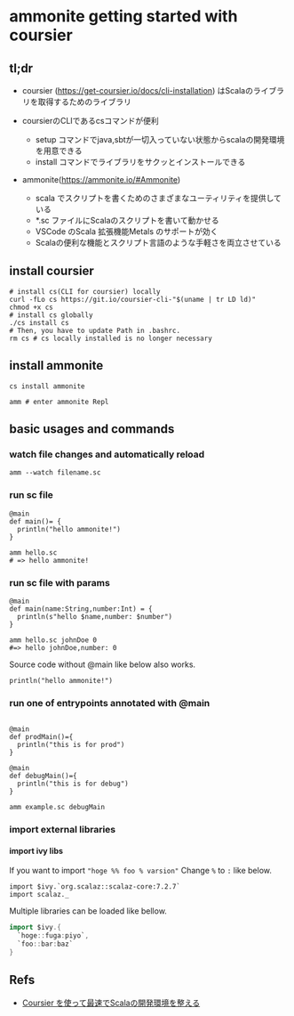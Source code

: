 # ammonite getting started with coursier

## tl;dr

- coursier (https://get-coursier.io/docs/cli-installation) はScalaのライブラリを取得するためのライブラリ
- coursierのCLIであるcsコマンドが便利
  - setup コマンドでjava,sbtが一切入っていない状態からscalaの開発環境を用意できる
  - install コマンドでライブラリをサクッとインストールできる

- ammonite(https://ammonite.io/#Ammonite)
  - scala でスクリプトを書くためのさまざまなユーティリティを提供している
  - *.sc ファイルにScalaのスクリプトを書いて動かせる
  - VSCode のScala 拡張機能Metals のサポートが効く
  - Scalaの便利な機能とスクリプト言語のような手軽さを両立させている



## install coursier
```shell script
# install cs(CLI for coursier) locally
curl -fLo cs https://git.io/coursier-cli-"$(uname | tr LD ld)"
chmod +x cs
# install cs globally
./cs install cs
# Then, you have to update Path in .bashrc.
rm cs # cs locally installed is no longer necessary
```

## install ammonite
```shell script
cs install ammonite

amm # enter ammonite Repl
```

## basic usages and commands

### watch file changes and automatically reload
```shell script
amm --watch filename.sc
```

### run sc file

```hello.sc
@main
def main()= {
  println("hello ammonite!")
}
```

```shell script
amm hello.sc
# => hello ammonite!
```

### run sc file with params
```hello.sc
@main
def main(name:String,number:Int) = {
  println(s"hello $name,number: $number")
}
```

```shell script
amm hello.sc johnDoe 0
#=> hello johnDoe,number: 0
```

Source code without @main like below also works.

```hello_v2.sc
println("hello ammonite!")
```

### run one of entrypoints annotated with @main

```example.sc

@main
def prodMain()={
  println("this is for prod")
}

@main
def debugMain()={
  println("this is for debug")
}

```

```shell script
amm example.sc debugMain
```

### import external libraries

#### import ivy libs

If you want to import ``"hoge %% foo % varsion"``
Change `%` to `:` like below.

```main.sc
import $ivy.`org.scalaz::scalaz-core:7.2.7`
import scalaz._
```

Multiple libraries can be loaded like bellow.

```scala
import $ivy.{
  `hoge::fuga:piyo`,
  `foo::bar:baz`
}
```

## Refs
- [Coursier を使って最速でScalaの開発環境を整える](https://nomadblacky.hatenablog.com/entry/2020/03/22/164815)